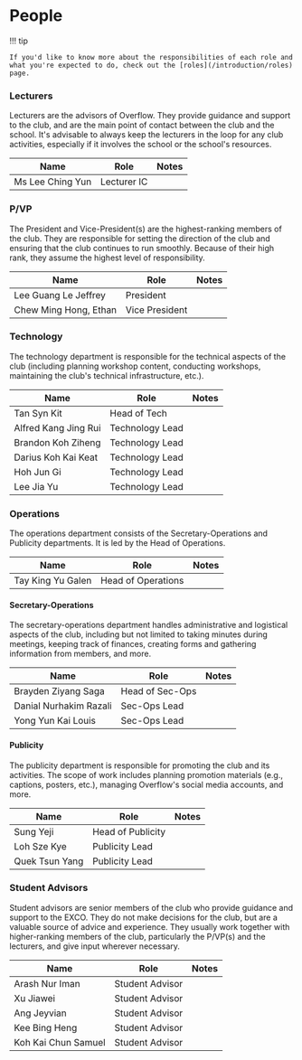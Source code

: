 # People

!!! tip

    If you'd like to know more about the responsibilities of each role and what you're expected to do, check out the [roles](/introduction/roles) page.

### Lecturers

Lecturers are the advisors of Overflow. They provide guidance and support to the club, and are the main point of contact between the club and the school. It's advisable to always keep the lecturers in the loop for any club activities, especially if it involves the school or the school's resources.

| Name             | Role        | Notes |
| ---------------- | ----------- | ----- |
| Ms Lee Ching Yun | Lecturer IC |       |

### P/VP

The President and Vice-President(s) are the highest-ranking members of the club. They are responsible for setting the direction of the club and ensuring that the club continues to run smoothly. Because of their high rank, they assume the highest level of responsibility.

| Name                  | Role           | Notes |
| --------------------- | -------------- | ----- |
| Lee Guang Le Jeffrey  | President      |       |
| Chew Ming Hong, Ethan | Vice President |       |

### Technology

The technology department is responsible for the technical aspects of the club (including planning workshop content, conducting workshops, maintaining the club's technical infrastructure, etc.).

| Name                  | Role            | Notes |
| --------------------- | --------------- | ----- |
| Tan Syn Kit           | Head of Tech    |       |
| Alfred Kang Jing Rui  | Technology Lead |       |
| Brandon Koh Ziheng    | Technology Lead |       |
| Darius Koh Kai Keat   | Technology Lead |       |
| Hoh Jun Gi            | Technology Lead |       |
| Lee Jia Yu            | Technology Lead |       |

### Operations

The operations department consists of the Secretary-Operations and Publicity departments. It is led by the Head of Operations.

| Name              | Role               | Notes |
| ----------------- | ------------------ | ----- |
| Tay King Yu Galen | Head of Operations |       |

#### Secretary-Operations

The secretary-operations department handles administrative and logistical aspects of the club, including but not limited to taking minutes during meetings, keeping track of finances, creating forms and gathering information from members, and more.

| Name                   | Role            | Notes |
| ---------------------- | --------------- | ----- |
| Brayden Ziyang Saga    | Head of Sec-Ops |       |
| Danial Nurhakim Razali | Sec-Ops Lead    |       |
| Yong Yun Kai Louis     | Sec-Ops Lead    |       |

#### Publicity

The publicity department is responsible for promoting the club and its activities. The scope of work includes planning promotion materials (e.g., captions, posters, etc.), managing Overflow's social media accounts, and more.

| Name           | Role              | Notes |
| -------------- | ----------------- | ----- |
| Sung Yeji      | Head of Publicity |       |
| Loh Sze Kye    | Publicity Lead    |       |
| Quek Tsun Yang | Publicity Lead    |       |

### Student Advisors

Student advisors are senior members of the club who provide guidance and support to the EXCO. They do not make decisions for the club, but are a valuable source of advice and experience. They usually work together with higher-ranking members of the club, particularly the P/VP(s) and the lecturers, and give input wherever necessary.

| Name                | Role            | Notes |
| ------------------- | --------------- | ----- |
| Arash Nur Iman      | Student Advisor |       |
| Xu Jiawei           | Student Advisor |       |
| Ang Jeyvian         | Student Advisor |       |
| Kee Bing Heng       | Student Advisor |       |
| Koh Kai Chun Samuel | Student Advisor |       |